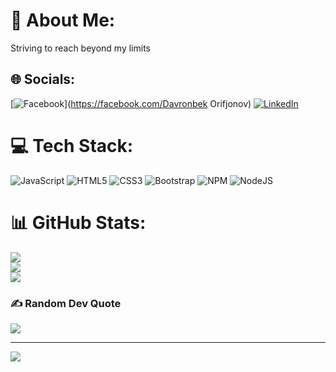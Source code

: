 # 💫 About Me:
Striving to reach beyond my limits<br>


## 🌐 Socials:
[![Facebook](https://img.shields.io/badge/Facebook-%231877F2.svg?logo=Facebook&logoColor=white)](https://facebook.com/Davronbek Orifjonov) [![LinkedIn](https://img.shields.io/badge/LinkedIn-%230077B5.svg?logo=linkedin&logoColor=white)](https://www.linkedin.com/in/orifjonov/) 

# 💻 Tech Stack:
![JavaScript](https://img.shields.io/badge/javascript-%23323330.svg?style=flat&logo=javascript&logoColor=%23F7DF1E) ![HTML5](https://img.shields.io/badge/html5-%23E34F26.svg?style=flat&logo=html5&logoColor=white) ![CSS3](https://img.shields.io/badge/css3-%231572B6.svg?style=flat&logo=css3&logoColor=white) ![Bootstrap](https://img.shields.io/badge/bootstrap-%23563D7C.svg?style=flat&logo=bootstrap&logoColor=white) ![NPM](https://img.shields.io/badge/NPM-%23000000.svg?style=flat&logo=npm&logoColor=white) ![NodeJS](https://img.shields.io/badge/node.js-6DA55F?style=flat&logo=node.js&logoColor=white)
# 📊 GitHub Stats:
![](https://github-readme-stats.vercel.app/api?username=Davronbek25&theme=react&hide_border=false&include_all_commits=false&count_private=false)<br/>
![](https://github-readme-streak-stats.herokuapp.com/?user=Davronbek25&theme=react&hide_border=false)<br/>
![](https://github-readme-stats.vercel.app/api/top-langs/?username=Davronbek25&theme=react&hide_border=false&include_all_commits=false&count_private=false&layout=compact)

### ✍️ Random Dev Quote
![](https://quotes-github-readme.vercel.app/api?type=horizontal&theme=radical)

---
[![](https://visitcount.itsvg.in/api?id=Davronbek25&icon=0&color=0)](https://visitcount.itsvg.in)

<!-- Proudly created with GPRM ( https://gprm.itsvg.in ) -->

